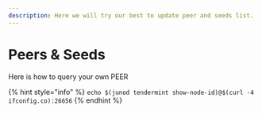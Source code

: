 ```yaml
---
description: Here we will try our best to update peer and seeds list.
---
```


# Peers & Seeds

Here is how to query your own PEER

{% hint style="info" %}
`echo $(junod tendermint show-node-id)@$(curl -4 ifconfig.co):26656`
{% endhint %}

